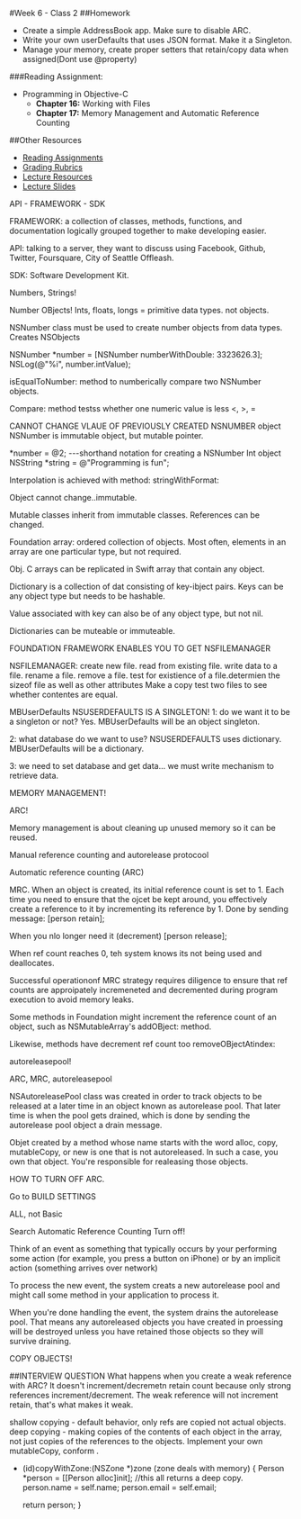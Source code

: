 #Week 6 - Class 2
##Homework
* Create a simple AddressBook app. Make sure to disable ARC.
* Write your own userDefaults that uses JSON format. Make it a Singleton.
* Manage your memory, create proper setters that retain/copy data when assigned(Dont use @property)

###Reading Assignment:
* Programming in Objective-C
  * **Chapter 16:** Working with Files
  * **Chapter 17:** Memory Management and Automatic Reference Counting

##Other Resources
* [Reading Assignments](../../Resources/ra-grading-standard/)
* [Grading Rubrics](../../Resources/)
* [Lecture Resources](lecture/)
* [Lecture Slides](https://www.icloud.com/keynote/000m0shf3CzsBXOPgyE5yadjw#Week6_Day2)

API - FRAMEWORK - SDK

FRAMEWORK:  a collection of classes, methods, functions, and documentation logically grouped together to make developing easier.

API:  talking to a server, they want to discuss using Facebook, Github, Twitter, Foursquare, City of Seattle Offleash.

SDK:  Software Development Kit.  

Numbers, Strings!

Number OBjects!
Ints, floats, longs = primitive data types.  not objects.

NSNumber class must be used to create number objects from data types.  Creates NSObjects

NSNumber *number = [NSNumber numberWithDouble: 3323626.3];
NSLog(@"%i", number.intValue);

isEqualToNumber: method to numberically compare two NSNumber objects.

Compare: method testss whether one numeric value is less <, >, =

CANNOT CHANGE VLAUE OF PREVIOUSLY CREATED NSNUMBER object
NSNumber is immutable object, but mutable pointer.

*number = @2; ---shorthand notation for creating a NSNumber Int  object
NSString *string = @"Programming is fun";

Interpolation is achieved with method: stringWithFormat:

Object cannot change..immutable.

Mutable classes inherit from immutable classes.  References can be changed.

Foundation array:  ordered collection of objects.  Most often, elements in an array are one particular type, but not required.

Obj. C arrays can be replicated in Swift array that contain any object.

Dictionary is a collection of dat consisting of key-ibject pairs.  Keys can be any object type but needs to be hashable.

Value associated with key can also be of any object type, but not nil.

Dictionaries can be muteable or immuteable.

FOUNDATION FRAMEWORK ENABLES YOU TO GET NSFILEMANAGER

NSFILEMANAGER:
create new file.
read from existing file.
write data to a file.
rename a file.
remove a file.
test for existience of a file.determien the sizeof file as well as other attributes Make a copy
test two files to see whether contentes are equal.

MBUserDefaults
NSUSERDEFAULTS IS A SINGLETON!
1:  do we want it to be a singleton or not?
Yes.
MBUserDefaults will be an object singleton.

2: what database do we want to use?
NSUSERDEFAULTS uses dictionary.
MBUserDefaults will be a dictionary.

3: we need to set database and get data... we must write mechanism to retrieve data.

MEMORY MANAGEMENT!

ARC!

Memory management is about cleaning up unused memory so it can be reused.  

Manual reference counting and autorelease protocool

Automatic reference counting (ARC)

MRC.
When an object is created, its initial reference count is set to 1.  Each time you need to ensure that the ojcet be kept around, you effectively create a reference to it by incrementing its reference by 1.  Done by sending message: [person retain];

When you nlo longer need it (decrement)
[person release];

When ref count reaches 0, teh system knows its not being used and deallocates.

Successful operationonf MRC strategy requires diligence to ensure that ref counts are approipately incremeneted and decremented during program execution to avoid memory leaks.

Some methods in Foundation might increment the reference count of an object, such as NSMutableArray's addOBject: method.

Likewise, methods have decrement ref count too removeOBjectAtindex:

autoreleasepool!

ARC, MRC, autoreleasepool

NSAutoreleasePool class was created in order to track objects to be released at a later time in an object known as autorelease pool.  That later time is when the pool gets drained, which is done by sending the autorelease pool object a drain message.

Objet created by a method whose name starts with the word alloc, copy, mutableCopy, or new is one that is not autoreleased.  In such a case, you own that object.
You're responsible for realeasing those objects.


HOW TO TURN OFF ARC.

Go to BUILD SETTINGS

ALL, not Basic

Search Automatic Reference Counting
Turn off!

Think of an event as something that typically occurs by your performing some action (for example, you press a button on iPhone) or by an implicit action (something arrives over network)

To process the new event, the system creats a new autorelease pool and might call some method in your application to process it.

When you're done handling the event, the system drains the autorelease pool.  That means any autoreleased objects you have created in proessing will be destroyed unless you have retained those objects so they will survive draining.

COPY OBJECTS!

##INTERVIEW QUESTION
What happens when you create a weak reference with ARC?
It doesn't increment/decremetn retain count because only strong references increment/decrement.  The weak reference will not increment retain, that's what makes it weak.

shallow copying - default behavior, only refs are copied not actual objects.
deep copying - making copies of the contents of each object in the array, not just copies of the references to the objects.  Implement your own mutableCopy, conform <NSCopying>.

- (id)copyWithZone:(NSZone *)zone (zone deals with memory)
{
	Person *person = [[Person alloc]init]; //this all returns a deep copy.
	person.name = self.name;
	person.email = self.email;

	return person;
}
